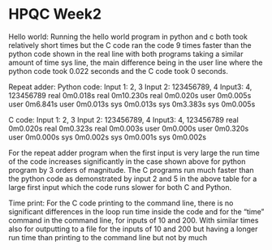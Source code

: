 # HPQC Week2

Hello world:
Running the hello world program in python and c both took relatively short times but the C code ran the code 9 times faster than the python code shown in the real line with both programs taking a similar amount of time sys line, the main difference being in the user line where the python code took 0.022 seconds and the C code took 0 seconds.

Repeat adder:
  Python code:
Input 1: 2, 3 	  Input 2: 123456789, 4	  Input3: 4, 123456789
real    0m0.018s	real    0m10.230s	      real    0m0.020s
user    0m0.005s	user    0m6.841s	      user    0m0.013s
sys     0m0.013s	sys     0m3.383s	      sys     0m0.005s

  C code:
Input 1: 2, 3 	  Input 2: 123456789, 4	  Input3: 4, 123456789
real    0m0.020s	real    0m0.323s	      real    0m0.003s
user    0m0.000s	user    0m0.320s	      user    0m0.000s
sys     0m0.002s	sys     0m0.001s	      sys     0m0.002s


For the repeat adder program when the first input is very large the run time of the code increases significantly in the case shown above for python program by 3 orders of magnitude. The C programs run much faster than the python code as demonstrated by input 2 and 5 in the above table for a large first input which the code runs slower for both C and Python.  

Time print:
For the C code printing to the command line, there is no significant differences in the loop run time inside the code and for the “time” command in the command line, for inputs of 10 and 200. With similar times also for outputting to a file for the inputs of 10 and 200 but having a longer run time than printing to the command line but not by much
